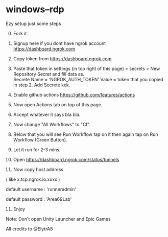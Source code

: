 # windows–rdp

Ezy setup just some steps

0. Fork it 

1. Signup here if you dont have ngrok account
https://dashboard.ngrok.com

2. Copy token from https://dashboard.ngrok.com

3. Paste that token in settings (in top right of this page) > secrets > New Repository Secret and fill data as.     
        Secrete Name = 'NGROK_AUTH_TOKEN'
        Value = token that you copied in step 2.
        Add Secrete kek.
        
4. Enable github actions https://github.com/features/actions

5. Now open Actions tab on top of this page.

6. Accept whatever it says bla bla.

7. Now change "All Workflows" to "CI".

8. Below that you will see Run Workflow tap on it then again tap on Run Workflow (Green Button).

9. Let it run for 2-3 mins.

10. Open https://dashboard.ngrok.com/status/tunnels 

10. Now copy host address

 ( like x.tcp.ngrok.io.xxxx )

default username : 'runneradmin'

default password : 'Area69Lab'

11. Enjoy 

Note: Don't open Unity Launcher and Epic Games 

All credits to @ElytrA8
